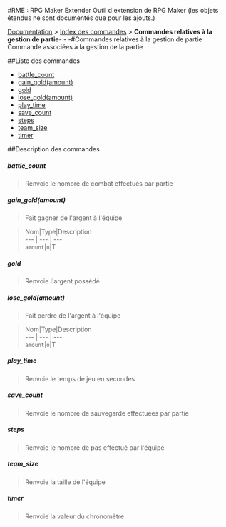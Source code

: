 #RME : RPG Maker Extender
Outil d'extension de RPG Maker
    (les objets étendus ne sont documentés que pour les ajouts.)

[Documentation](README.md) > [Index des commandes](__command_list.md) > **Commandes relatives à la gestion de partie**- - -#Commandes relatives à la gestion de partie
Commande associées à la gestion de la partie

##Liste des commandes
*    [battle_count](#battle_count)
*    [gain_gold(amount)](#gain_goldamount)
*    [gold](#gold)
*    [lose_gold(amount)](#lose_goldamount)
*    [play_time](#play_time)
*    [save_count](#save_count)
*    [steps](#steps)
*    [team_size](#team_size)
*    [timer](#timer)


##Description des commandes
##### battle_count

> Renvoie le nombre de combat effectués par partie

  
> 

##### gain_gold(amount)

> Fait gagner de l'argent à l'équipe

  
> Nom|Type|Description  
--- | --- | ---  
`amount`|`o`|T  


##### gold

> Renvoie l'argent possédé

  
> 

##### lose_gold(amount)

> Fait perdre de l'argent à l'équipe

  
> Nom|Type|Description  
--- | --- | ---  
`amount`|`o`|T  


##### play_time

> Renvoie le temps de jeu en secondes

  
> 

##### save_count

> Renvoie le nombre de sauvegarde effectuées par partie

  
> 

##### steps

> Renvoie le nombre de pas effectué par l'équipe

  
> 

##### team_size

> Renvoie la taille de l'équipe

  
> 

##### timer

> Renvoie la valeur du chronomètre

  
> 

